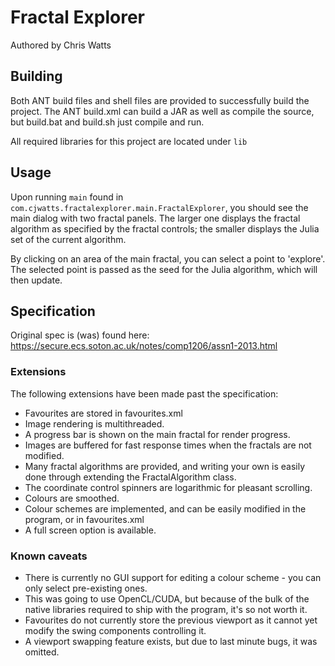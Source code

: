 # Fractal Explorer
Authored by Chris Watts

## Building
Both ANT build files and shell files are provided to successfully build the project.
The ANT build.xml can build a JAR as well as compile the source, but build.bat and build.sh just compile and run.

All required libraries for this project are located under `lib`

## Usage
Upon running `main` found in `com.cjwatts.fractalexplorer.main.FractalExplorer`, you should see the main dialog with two fractal panels.
The larger one displays the fractal algorithm as specified by the fractal controls; the smaller displays the Julia set of the current algorithm.

By clicking on an area of the main fractal, you can select a point to 'explore'. The selected point is passed as the seed for the Julia algorithm, which will then update.

## Specification
Original spec is (was) found here: https://secure.ecs.soton.ac.uk/notes/comp1206/assn1-2013.html

### Extensions
The following extensions have been made past the specification:

  * Favourites are stored in favourites.xml
  * Image rendering is multithreaded.
  * A progress bar is shown on the main fractal for render progress.
  * Images are buffered for fast response times when the fractals are not modified.
  * Many fractal algorithms are provided, and writing your own is easily done through extending the FractalAlgorithm class.
  * The coordinate control spinners are logarithmic for pleasant scrolling.
  * Colours are smoothed.
  * Colour schemes are implemented, and can be easily modified in the program, or in favourites.xml
  * A full screen option is available.
  
### Known caveats

  * There is currently no GUI support for editing a colour scheme - you can only select pre-existing ones.
  * This was going to use OpenCL/CUDA, but because of the bulk of the native libraries required to ship with the program, it's so not worth it.
  * Favourites do not currently store the previous viewport as it cannot yet modify the swing components controlling it.
  * A viewport swapping feature exists, but due to last minute bugs, it was omitted.